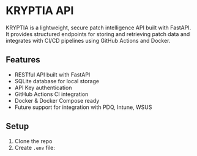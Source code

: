# KRYPTIA API

KRYPTIA is a lightweight, secure patch intelligence API built with FastAPI.  
It provides structured endpoints for storing and retrieving patch data and integrates with CI/CD pipelines using GitHub Actions and Docker.

## Features
- RESTful API built with FastAPI
- SQLite database for local storage
- API Key authentication
- GitHub Actions CI integration
- Docker & Docker Compose ready
- Future support for integration with PDQ, Intune, WSUS

## Setup

1. Clone the repo  
2. Create `.env` file:
